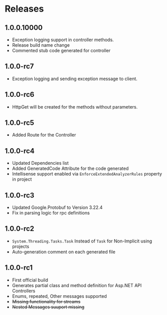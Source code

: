 # Releases

## 1.0.0.10000

- Exception logging support in controller methods.
- Release build name change
- Commented stub code generated for controller

## 1.0.0-rc7

- Exception logging and sending exception message to client.

## 1.0.0-rc6

- HttpGet will be created for the methods without parameters.

## 1.0.0-rc5

- Added Route for the Controller

## 1.0.0-rc4

- Updated Dependencies list
- Added GeneratedCode Attribute for the code generated
- Intellisense support enabled via `EnforceExtendedAnalyzerRules` property in project

## 1.0.0-rc3

- Updated Google.Protobuf to Version 3.22.4
- Fix in parsing logic for rpc definitions

## 1.0.0-rc2

- `System.Threading.Tasks.Task` Instead of `Task` for Non-Implicit using projects
- Auto-generation comment on each generated file

## 1.0.0-rc1

- First official build
- Generates partial class and method definition for Asp.NET API Controllers
- Enums, repeated, Other messages supported
- ~~Missing functionality for streams~~
- ~~Nested Messages suuport missing~~

